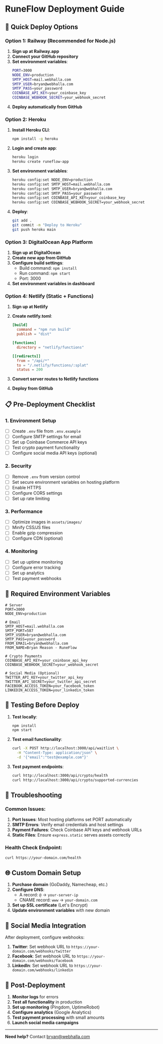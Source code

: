 # RuneFlow Deployment Guide

## 🚀 Quick Deploy Options

### Option 1: Railway (Recommended for Node.js)

1. **Sign up at Railway.app**
2. **Connect your GitHub repository**
3. **Set environment variables**:
   ```bash
   PORT=3000
   NODE_ENV=production
   SMTP_HOST=mail.webhalla.com
   SMTP_USER=bryan@webhalla.com
   SMTP_PASS=your_password
   COINBASE_API_KEY=your_coinbase_key
   COINBASE_WEBHOOK_SECRET=your_webhook_secret
   ```
4. **Deploy automatically from GitHub**

### Option 2: Heroku

1. **Install Heroku CLI**:
   ```bash
   npm install -g heroku
   ```

2. **Login and create app**:
   ```bash
   heroku login
   heroku create runeflow-app
   ```

3. **Set environment variables**:
   ```bash
   heroku config:set NODE_ENV=production
   heroku config:set SMTP_HOST=mail.webhalla.com
   heroku config:set SMTP_USER=bryan@webhalla.com
   heroku config:set SMTP_PASS=your_password
   heroku config:set COINBASE_API_KEY=your_coinbase_key
   heroku config:set COINBASE_WEBHOOK_SECRET=your_webhook_secret
   ```

4. **Deploy**:
   ```bash
   git add .
   git commit -m "Deploy to Heroku"
   git push heroku main
   ```

### Option 3: DigitalOcean App Platform

1. **Sign up at DigitalOcean**
2. **Create new app from GitHub**
3. **Configure build settings**:
   - Build command: `npm install`
   - Run command: `npm start`
   - Port: 3000
4. **Set environment variables in dashboard**

### Option 4: Netlify (Static + Functions)

1. **Sign up at Netlify**
2. **Create netlify.toml**:
   ```toml
   [build]
     command = "npm run build"
     publish = "dist"
   
   [functions]
     directory = "netlify/functions"
   
   [[redirects]]
     from = "/api/*"
     to = "/.netlify/functions/:splat"
     status = 200
   ```

3. **Convert server routes to Netlify functions**
4. **Deploy from GitHub**

## 📋 Pre-Deployment Checklist

### 1. Environment Setup
- [ ] Create `.env` file from `.env.example`
- [ ] Configure SMTP settings for email
- [ ] Set up Coinbase Commerce API keys
- [ ] Test crypto payment functionality
- [ ] Configure social media API keys (optional)

### 2. Security
- [ ] Remove `.env` from version control
- [ ] Set secure environment variables on hosting platform
- [ ] Enable HTTPS
- [ ] Configure CORS settings
- [ ] Set up rate limiting

### 3. Performance
- [ ] Optimize images in `assets/images/`
- [ ] Minify CSS/JS files
- [ ] Enable gzip compression
- [ ] Configure CDN (optional)

### 4. Monitoring
- [ ] Set up uptime monitoring
- [ ] Configure error tracking
- [ ] Set up analytics
- [ ] Test payment webhooks

## 🔐 Required Environment Variables

```env
# Server
PORT=3000
NODE_ENV=production

# Email
SMTP_HOST=mail.webhalla.com
SMTP_PORT=587
SMTP_USER=bryan@webhalla.com
SMTP_PASS=your_password
FROM_EMAIL=bryan@webhalla.com
FROM_NAME=Bryan Meason - RuneFlow

# Crypto Payments
COINBASE_API_KEY=your_coinbase_api_key
COINBASE_WEBHOOK_SECRET=your_webhook_secret

# Social Media (Optional)
TWITTER_API_KEY=your_twitter_api_key
TWITTER_API_SECRET=your_twitter_api_secret
FACEBOOK_ACCESS_TOKEN=your_facebook_token
LINKEDIN_ACCESS_TOKEN=your_linkedin_token
```

## 🧪 Testing Before Deploy

1. **Test locally**:
   ```bash
   npm install
   npm start
   ```

2. **Test email functionality**:
   ```bash
   curl -X POST http://localhost:3000/api/waitlist \
     -H "Content-Type: application/json" \
     -d '{"email":"test@example.com"}'
   ```

3. **Test payment endpoints**:
   ```bash
   curl http://localhost:3000/api/crypto/health
   curl http://localhost:3000/api/crypto/supported-currencies
   ```

## 🔧 Troubleshooting

### Common Issues:

1. **Port Issues**: Most hosting platforms set PORT automatically
2. **SMTP Errors**: Verify email credentials and host settings
3. **Payment Failures**: Check Coinbase API keys and webhook URLs
4. **Static Files**: Ensure `express.static` serves assets correctly

### Health Check Endpoint:
```bash
curl https://your-domain.com/health
```

## 🌐 Custom Domain Setup

1. **Purchase domain** (GoDaddy, Namecheap, etc.)
2. **Configure DNS**:
   - A record: `@` → `your-server-ip`
   - CNAME record: `www` → `your-domain.com`
3. **Set up SSL certificate** (Let's Encrypt)
4. **Update environment variables** with new domain

## 📱 Social Media Integration

After deployment, configure webhooks:
1. **Twitter**: Set webhook URL to `https://your-domain.com/webhooks/twitter`
2. **Facebook**: Set webhook URL to `https://your-domain.com/webhooks/facebook`
3. **LinkedIn**: Set webhook URL to `https://your-domain.com/webhooks/linkedin`

## 🚀 Post-Deployment

1. **Monitor logs** for errors
2. **Test all functionality** in production
3. **Set up monitoring** (Pingdom, UptimeRobot)
4. **Configure analytics** (Google Analytics)
5. **Test payment processing** with small amounts
6. **Launch social media campaigns**

---

**Need help?** Contact bryan@webhalla.com
